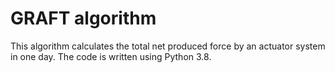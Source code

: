 # GRAFT algorithm

This algorithm calculates the total net produced force by an actuator system in one day. The code is written using Python 3.8.
